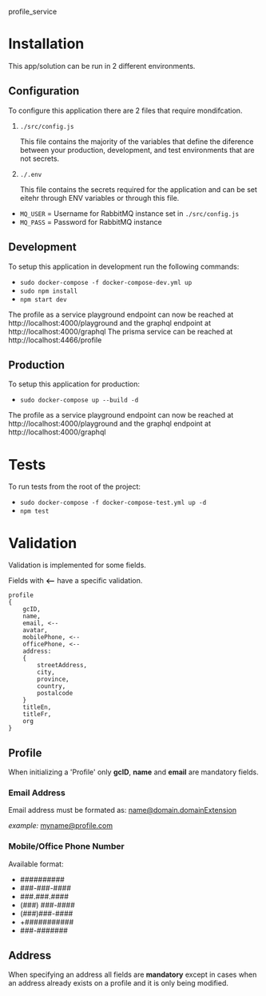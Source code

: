 profile_service

# Installation
This app/solution can be run in 2 different environments. 

## Configuration
To configure this application there are 2 files that require mondifcation.

1. `./src/config.js`

    This file contains the majority of the variables that define the diference between your production, development, and test environments that are not secrets.

2. `./.env`

    This file contains the secrets required for the application and can be set eitehr through ENV variables or through this file.
* `MQ_USER` = Username for RabbitMQ instance set in `./src/config.js`
* `MQ_PASS` = Password for RabbitMQ instance

## Development
To setup this application in development run the following commands:

* `sudo docker-compose -f docker-compose-dev.yml up`
* `sudo npm install`
* `npm start dev`

The profile as a service playground endpoint can now be reached at http://localhost:4000/playground and the graphql endpoint at http://localhost:4000/graphql
The prisma service can be reached at http://localhost:4466/profile


## Production
To setup this application for production:

* `sudo docker-compose up --build -d`

The profile as a service playground endpoint can now be reached at http://localhost:4000/playground and the graphql endpoint at http://localhost:4000/graphql

# Tests
To run tests from the root of the project:
* `sudo docker-compose -f docker-compose-test.yml up -d`
* `npm test`

# Validation

Validation is implemented for some fields.

Fields with **<--** have a specific validation.

```
profile
{
    gcID,
    name,
    email, <--
    avatar,
    mobilePhone, <--
    officePhone, <--
    address:
    {
        streetAddress,
        city,
        province, 
        country, 
        postalcode
    }
    titleEn,
    titleFr,
    org 
}
```
## Profile
When initializing a 'Profile' only **gcID**, **name** and **email** are mandatory fields.
### Email Address
Email address must be formated as:
name@domain.domainExtension

*example:* myname@profile.com

### Mobile/Office Phone Number
Available format:

* ##########
* ###-###-####
* ###.###.####
* (###) ###-####
* (###)###-####
* +###########
* ###-#######

## Address
When specifying an address all fields are **mandatory** except in cases when an address already exists on a profile and it is only being modified.